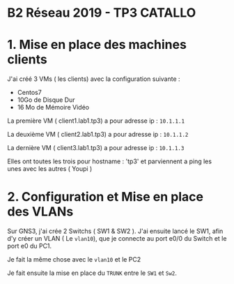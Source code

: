 # B2 Réseau 2019 - TP3 CATALLO 

# 1. Mise en place des machines clients 

J'ai créé 3 VMs ( les clients) avec la configuration suivante : 

* Centos7 
* 10Go de Disque Dur
* 16 Mo de Mémoire Vidéo 

La première VM ( client1.lab1.tp3) a pour adresse ip : `10.1.1.1`

La deuxième VM ( client2.lab1.tp3) a pour adresse ip : `10.1.1.2`

La dernière VM ( client3.lab1.tp3) a pour adresse ip : `10.1.1.3`

Elles ont toutes les trois pour hostname : 'tp3' et parviennent a ping les unes avec les autres ( Youpi ) 

# 2. Configuration et Mise en  place des VLANs 

Sur GNS3, j'ai crée 2 Switchs ( SW1 & SW2 ). J'ai ensuite lancé le SW1, afin d'y créer un VLAN ( Le `vlan10`), que je connecte au port e0/0 du Switch et le port e0 du PC1.

Je fait la même chose avec le `vlan10` et le PC2

Je fait ensuite la mise en place du `TRUNK` entre le `SW1` et `Sw2`.







